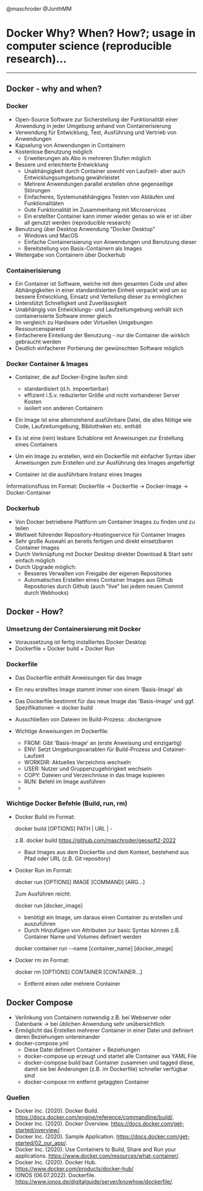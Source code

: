 @maschroder @JonthMM

Docker
Why? When? How?; usage in computer science (reproducible research)...
=====


---------------------------------------------------------------------

Docker - why and when?
----------------------

### Docker 

- Open-Source Software zur Sicherstellung der Funktionalität einer Anwendung in jeder Umgebung anhand von Containerisierung
- Verwendung für Entwicklung, Test, Ausführung und Vertrieb von Anwendungen
- Kapselung von Anwendungen in Containern
- Kostenlose Benutzung möglich
    - Erweiterungen als Abo in mehreren Stufen möglich
- Bessere und erleichterte Entwicklung 
    - Unabhängigkeit durch Container sowohl von Laufzeit- aber auch Entwicklungsumgebung gewährleistet
    - Mehrere Anwendungen parallel erstellen ohne gegenseitige Störungen
    - Einfacheres, Systemunabhängiges Testen von Abläufen und Funktionalitäten
    - Gute Funktionalität im Zusammenhang mit Microservices
    - Ein erstellter Container kann immer wieder genau so wie er ist über all genutzt werden (reproducible research)
- Benutzung über Desktop Anwendung "Docker Desktop"
    - Windows und MacOS
    - Einfache Containerisierung von Anwendungen und Benutzung dieser
    - Bereitstellung von Basis-Containern als Images
- Weitergabe von Containern über Dockerhub

### Containerisierung

- Ein Container ist Software, welche mit dem gesamten Code und allen Abhängigkeiten in einer standardisierten Einheit verpackt wird um so bessere Entwicklung, Einsatz und Verteilung dieser zu ermöglichen
- Unterstützt Schnelligkeit und Zuverlässigkeit
- Unabhängig von Entwicklungs- und Laufzeitumgebung verhält sich containerisierte Software immer gleich
- Im vergleich zu Hardware oder Virtuellen Umgebungen Ressourcensparend
- Einfacherere Einteilung der Benutzung - nur die Container die wirklich gebraucht werden
- Deutlich einfacherer Portierung der gewünschten Software möglich

### Docker Container & Images

- Container, die auf Docker-Engine laufen sind:
  - standardisiert (d.h. impoertierbar)
  - effizient i.S.v. reduzierter Größe und nicht vorhandener Server Kosten
  - isoliert von anderen Containern
  
- Ein Image ist eine alleinstehend ausführbare Datei, die alles Nötige wie Code, Laufzeitumgebung, Bibliotheken etc. enthält
- Es ist eine (rein) lesbare Schablone mit Anweisungen zur Erstellung eines Containers
- Um ein Image zu erstellen, wird ein Dockerfile mit einfacher Syntax über Anweisungen zum Erstellen und zur Ausführung des Images angefertigt
- Container ist die ausführbare Instanz eines Images

Informationsfluss im Format: Dockerfile -> Dockerfile -> Docker-Image -> Docker-Container

### Dockerhub

- Von Docker betriebene Plattform um Container Images zu finden und zu teilen
- Weltweit führender Repository-Hostingservice für Container Images
- Sehr große Auswahl an bereits fertigen und direkt einsetzbaren Container Images
- Durch Verknüpfung mit Docker Desktop direkter Download & Start sehr einfach möglich
- Durch Upgrade möglich:
  - Besseres Verwalten von Freigabe der eigenen Repositories
  - Automatisches Erstellen eines Container Images aus Github Repositories durch Github (auch "live" bei jedem neuen Commit durch Webhooks)

Docker - How?
-------------

### Umsetzung der Containersierung mit Docker

- Voraussetzung ist fertig installiertes Docker Desktop 
- Dockerfile + Docker build + Docker Run

### Dockerfile 

- Das Dockerfile enthält Anweisungen für das Image
- Ein neu erstelltes Image stammt immer von einem 'Basis-Image' ab
- Das Dockerfile bestimmt für das neue Image das 'Basis-Image' und ggf. Spezifikationen 
  -> docker build
- Ausschließen von Dateien im Build-Prozess: .dockerignore

- Wichtige Anweisungen im Dockerfile:

   - FROM: Gibt 'Basis-Image' an (erste Anweisung und einzigartig)
   - ENV: Setzt Umgebungsvariablen für Build-Prozess und Cotainer-Laufzeit
   - WORKDIR: Aktuelles Verzeichnis wechseln
   - USER: Nutzer und Gruppenzugehörigkeit wechseln
   - COPY: Dateien und Verzeichnisse in das Image kopieren
   - RUN: Befehl im Image ausführen
   - 

### Wichtige Docker Befehle (Build, run, rm)

- Docker Build im Format:

    docker build [OPTIONS] PATH | URL | -
    
    z.B.  docker build https://github.com/maschroder/geosoft2-2022
  
    - Baut Images aus dem Dockerfile und dem Kontext, bestehend aus Pfad oder URL (z.B. Git repository)


- Docker Run im Format:

   docker run [OPTIONS] IMAGE [COMMAND] [ARG...]
   
   Zum Ausführen reicht:
   
   docker run [docker_image]
   
   - benötigt ein Image, um daraus einen Container zu erstellen und auszuführen
   - Durch Hinzufügen von Attributen zur basic Syntax können z.B. Container Name und Volumes definiert werden

   docker container run --name [container_name] [docker_image]
   
   
- Docker rm im Format:
   
   docker rm [OPTIONS] CONTAINER [CONTAINER...]
   
   - Entfernt einen oder mehrere Container
   


Docker Compose
--------------

- Verlinkung von Containern notwendig z.B. bei Webserver oder Datenbank -> bei üblichen Anwendung sehr unübersichtlich
- Ermöglicht das Erstellen mehrerer Container in einer Datei und definiert deren Beziehungen untereinander
- docker-compose.yml 
   - Diese Datei definiert Container + Beziehungen
   - docker-compose up erzeugt und startet alle Container aus YAML File
   - docker-compose build baut Container zusammen und tagged diese, damit sie bei Änderungen (z.B. im Dockerfile) schneller verfügbar sind
   - docker-compose rm entfernt getaggten Container

### Quellen

- Docker Inc. (2020). Docker Build. https://docs.docker.com/engine/reference/commandline/build/.
- Docker Inc. (2020). Docker Overview. https://docs.docker.com/get-started/overview/.
- Docker Inc. (2020). Sample Application. https://docs.docker.com/get-started/02_our_app/.
- Docker Inc. (2020). Use Containers to Build, Share and Run your applications. https://www.docker.com/resources/what-container/.
- Docker Inc. (2020). Docker Hub. https://www.docker.com/products/docker-hub/
- IONOS (06.07.2022). Dockerfile. https://www.ionos.de/digitalguide/server/knowhow/dockerfile/.
